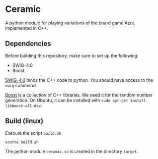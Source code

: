 # Ceramic
A python module for playing variations of the board game Azul, implemented in C++.

## Dependencies

Before building this repository, make sure to set up the following:

- SWIG-4.0
- Boost

[SWIG-4.0](http://www.swig.org) binds the C++ code to python. You should have access to the `swig` command.

[Boost](https://www.boost.org) is a collection of C++ libraries. We need it for the random number generation. On Ubuntu, it can be installed with `sudo apt-get install libboost-all-dev`.

## Build (linux)

Execute the script `build.sh`
```
source build.sh
```

The python module `ceramic.so` is created in the directory `target`.
